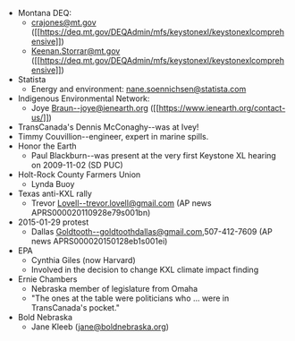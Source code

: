 * Montana DEQ: 
    * crajones@mt.gov ([[https://deq.mt.gov/DEQAdmin/mfs/keystonexl/keystonexlcomprehensive]])
    * Keenan.Storrar@mt.gov ([[https://deq.mt.gov/DEQAdmin/mfs/keystonexl/keystonexlcomprehensive]])
* Statista
    * Energy and environment: nane.soennichsen@statista.com
* Indigenous Environmental Network:
    * Joye Braun--joye@ienearth.org ([[https://www.ienearth.org/contact-us/]])
* TransCanada's Dennis McConaghy--was at Ivey!
* Timmy Couvillion--engineer, expert in marine spills.
* Honor the Earth
    * Paul Blackburn--was present at the very first Keystone XL hearing on 2009-11-02 (SD PUC)
* Holt-Rock County Farmers Union
    * Lynda Buoy
* Texas anti-KXL rally
    * Trevor Lovell--trevor.lovell@gmail.com (AP news APRS000020110928e79s001bn)
* 2015-01-29 protest
    * Dallas Goldtooth--goldtoothdallas@gmail.com,507-412-7609 (AP news APRS000020150128eb1s001ei)
* EPA
    * Cynthia Giles (now Harvard)
    * Involved in the decision to change KXL climate impact finding
* Ernie Chambers
    * Nebraska member of legislature from Omaha
    * "The ones at the table were politicians who ... were in TransCanada's pocket."
* Bold Nebraska
    * Jane Kleeb (jane@boldnebraska.org)